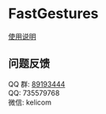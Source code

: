 # FastGestures

[使用说明](https://fg.zhaokeli.com/#doc) 

## 问题反馈

QQ 群: [89193444](https://jq.qq.com/?_wv=1027&k=mOqSBLo7)  
QQ: 735579768  
微信: kelicom
